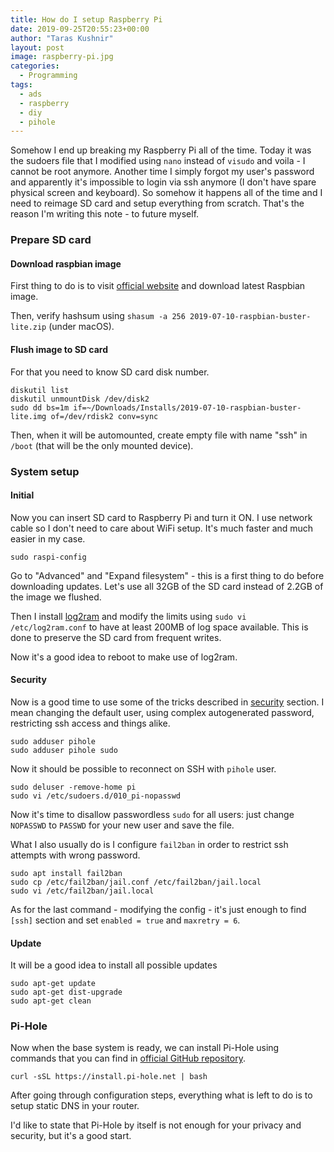 ```yaml
---
title: How do I setup Raspberry Pi
date: 2019-09-25T20:55:23+00:00
author: "Taras Kushnir"
layout: post
image: raspberry-pi.jpg
categories:
  - Programming
tags:
  - ads
  - raspberry
  - diy
  - pihole
---
```


Somehow I end up breaking my Raspberry Pi all of the time. Today it was the sudoers file that I modified using `nano` instead of `visudo` and voila - I cannot be root anymore. Another time I simply forgot my user's password and apparently it's impossible to login via ssh anymore (I don't have spare physical screen and keyboard). So somehow it happens all of the time and I need to reimage SD card and setup everything from scratch. That's the reason I'm writing this note - to future myself.

<!--more-->

### Prepare SD card

#### Download raspbian image

First thing to do is to visit [official website](https://www.raspberrypi.org/) and download latest Raspbian image.

Then, verify hashsum using `shasum -a 256 2019-07-10-raspbian-buster-lite.zip` (under macOS).

#### Flush image to SD card

For that you need to know SD card disk number.

```
diskutil list
diskutil unmountDisk /dev/disk2
sudo dd bs=1m if=~/Downloads/Installs/2019-07-10-raspbian-buster-lite.img of=/dev/rdisk2 conv=sync
```

Then, when it will be automounted, create empty file with name "ssh" in `/boot` (that will be the only mounted device).

### System setup

#### Initial

Now you can insert SD card to Raspberry Pi and turn it ON. I use network cable so I don't need to care about WiFi setup. It's much faster and much easier in my case.

```
sudo raspi-config
```

Go to "Advanced" and "Expand filesystem" - this is a first thing to do before downloading updates. Let's use all 32GB of the SD card instead of 2.2GB of the image we flushed.

Then I install [log2ram](https://github.com/azlux/log2ram) and modify the limits using `sudo vi /etc/log2ram.conf` to have at least 200MB of log space available. This is done to preserve the SD card from frequent writes.

Now it's a good idea to reboot to make use of log2ram.

#### Security

Now is a good time to use some of the tricks described in [security](https://www.raspberrypi.org/documentation/configuration/security.md) section. I mean changing the default user, using complex autogenerated password, restricting ssh access and things alike.

```
sudo adduser pihole
sudo adduser pihole sudo
```

Now it should be possible to reconnect on SSH with `pihole` user.

```
sudo deluser -remove-home pi
sudo vi /etc/sudoers.d/010_pi-nopasswd
```

Now it's time to disallow passwordless `sudo` for all users: just change `NOPASSWD` to `PASSWD` for your new user and save the file.

What I also usually do is I configure `fail2ban` in order to restrict ssh attempts with wrong password.

```
sudo apt install fail2ban
sudo cp /etc/fail2ban/jail.conf /etc/fail2ban/jail.local
sudo vi /etc/fail2ban/jail.local
```

As for the last command - modifying the config - it's just enough to find `[ssh]` section and set `enabled = true` and `maxretry = 6`.

#### Update

It will be a good idea to install all possible updates

```
sudo apt-get update
sudo apt-get dist-upgrade
sudo apt-get clean
```

### Pi-Hole

Now when the base system is ready, we can install Pi-Hole using commands that you can find in [official GitHub repository](https://github.com/pi-hole/pi-hole).

```
curl -sSL https://install.pi-hole.net | bash
```

After going through configuration steps, everything what is left to do is to setup static DNS in your router.

I'd like to state that Pi-Hole by itself is not enough for your privacy and security, but it's a good start.

